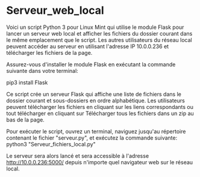 # Serveur_web_local

Voici un script Python 3 pour Linux Mint qui utilise le module Flask pour lancer un serveur web local et afficher les 
fichiers du dossier courant dans le même emplacement que le script. Les autres utilisateurs du réseau local peuvent accéder 
au serveur en utilisant l'adresse IP 10.0.0.236 et télécharger les fichiers de la page.

Assurez-vous d'installer le module Flask en exécutant la commande suivante dans votre terminal:

pip3 install Flask

Ce script crée un serveur Flask qui affiche une liste de fichiers dans le dossier courant et sous-dossiers en ordre alphabétique. 
Les utilisateurs peuvent télécharger les fichiers en cliquant sur les liens correspondants ou tout télécharger en cliquant 
sur Télécharger tous les fichiers dans un zip au bas de la page.

Pour exécuter le script, ouvrez un terminal, naviguez jusqu'au répertoire contenant le fichier "serveur.py", et exécutez la commande suivante:
python3 "Serveur_fichiers_local.py"

Le serveur sera alors lancé et sera accessible à l'adresse http://10.0.0.236:5000/ depuis n'importe quel navigateur web sur le réseau local.
